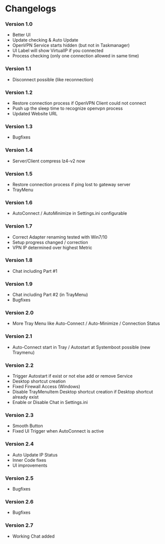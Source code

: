 # Changelogs
### Version 1.0
- Better UI
- Update checking & Auto Update
- OpenVPN Service starts hidden (but not in Taskmanager)
- UI Label will show VirtualIP if you connected
- Process checking (only one connection allowed in same time)

### Version 1.1
- Disconnect possible (like reconnection)

### Version 1.2
- Restore connection process if OpenVPN Client could not connect
- Push up the sleep time to recognize openvpn process
- Updated Website URL

### Version 1.3
- Bugfixes

### Version 1.4
- Server/Client compress lz4-v2 now

### Version 1.5
- Restore connection process if ping lost to gateway server
- TrayMenu

### Version 1.6
- AutoConnect / AutoMinimize in Settings.ini configurable

### Version 1.7
- Correct Adapter renaming tested with Win7/10
- Setup progress changed / correction
- VPN IP determined over highest Metric

### Version 1.8
- Chat including Part #1

### Version 1.9
- Chat including Part #2 (in TrayMenu)
- Bugfixes

### Version 2.0
- More Tray Menu like Auto-Connect / Auto-Minimize / Connection Status

### Version 2.1
- Auto-Connect start in Tray / Autostart at Systemboot possible (new Traymenu)

### Version 2.2
- Trigger Autostart if exist or not else add or remove Service
- Desktop shortcut creation
- Fixed Firewall Access (Windows)
- Disable TrayMenuItem Desktop shortcut creation if Desktop shortcut already exist
- Enable or Disable Chat in Settings.ini

### Version 2.3
- Smooth Button
- Fixed UI Trigger when AutoConnect is active

### Version 2.4
- Auto Update IP Status
- Inner Code fixes
- UI improvements

### Version 2.5
- Bugfixes

### Version 2.6
- Bugfixes

### Version 2.7
- Working Chat added
